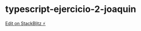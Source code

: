 # typescript-ejercicio-2-joaquin

[Edit on StackBlitz ⚡️](https://stackblitz.com/edit/typescript-ejercicio-2-joaquin)